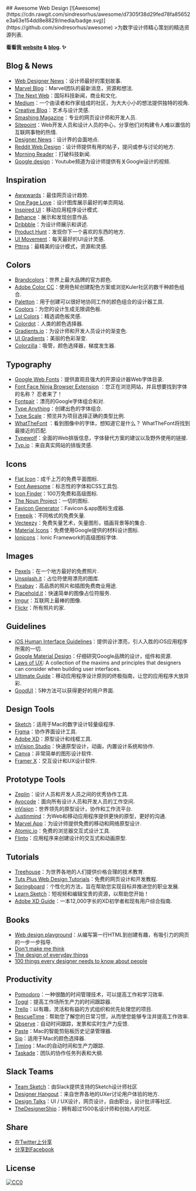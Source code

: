 <div class="github-widget" data-repo="nicolesaidy/awesome-web-design"></div>
<script async src="https://pagead2.googlesyndication.com/pagead/js/adsbygoogle.js"></script><ins class="adsbygoogle" style="display:block" data-ad-client="ca-pub-6890694312814945" data-ad-slot="5473692530" data-ad-format="auto"  data-full-width-responsive="true"></ins>
## Awesome Web Design [![Awesome](https://cdn.rawgit.com/sindresorhus/awesome/d7305f38d29fed78fa85652e3a63e154dd8e8829/media/badge.svg)](https://github.com/sindresorhus/awesome)
&gt;为数字设计师精心策划的精选资源列表.

**看看我 [website](http://nicolesaidy.com) & [blog](http://blog.nicolesaidy.com). ✨**



## Blog & News
* [Web Designer News](http://webdesignernews.com)：设计师最好的策划故事.
* [Marvel Blog](http://blog.marvelapp.com)：Marvel团队的最新消息，资源和想法.
* [The Next Web](http://thenextweb.com/section/creative/)：国际科技新闻，商业和文化.
* [Medium](https://medium.com/tag/web-design)：一个由读者和作家组成的社区，为大大小小的想法提供独特的视角.
* [Creative Bloq](http://www.creativebloq.com/)：艺术与设计灵感.
* [Smashing Magazine](http://smashingmagazine.com)：专业的网页设计师和开发人员.
* [Sitepoint](https://www.sitepoint.com/design-ux/)：Web开发人员和设计人员的中心，分享他们对构建令人难以置信的互联网事物的热情.
* [Designer News](https://www.designernews.co/)：设计界的会面地点.
* [Reddit Web Design](https://www.reddit.com/r/web_design/)：设计师提供有用的帖子，提问或参与讨论的地方.
* [Morning Reader](https://morningreader.com)：打破科技新闻.
* [Google design](https://www.youtube.com/channel/UClKO7be7O9cUGL94PHnAeOA)：Youtube频道为设计师提供有关Google设计的视频.

## Inspiration
* [Awwwards](http://awwwards.com)：最佳网页设计趋势.
* [One Page Love](http://onepagelove.com)：设计图库展示最好的单页网站.
* [Inspired UI](http://inspired-ui.com/)：移动应用程序设计模式.
* [Behance](http://behance.net)：展示和发现创意作品.
* [Dribbble](http://dribbble.com)：为设计师展示和讲述.
* [Product Hunt](http://producthunt.com)：发现你下一个喜欢的东西的地方.
* [UI Movement](https://uimovement.com)：每天最好的UI设计灵感.
* [Pttrns](http://pttrns.com/)：最精美的设计模式，资源和灵感.

## Colors
* [Brandcolors](https://brandcolors.net/)：世界上最大品牌的官方颜色.
* [Adobe Color CC](https://color.adobe.com/)：使用色轮创建配色方案或浏览Kuler社区的数千种颜色组合.
* [Paletton](http://paletton.com)：用于创建可以很好地协同工作的颜色组合的设计器工具.
* [Coolors](https://coolors.co/)：为您的设计生成无限调色板.
* [Lol Colors](http://www.lolcolors.com/)：精选调色板灵感.
* [Colordot](https://color.hailpixel.com/)：人类的颜色选择器.
* [Gradients.io](http://www.gradients.io/)：为设计师和开发人员设计的渐变色.
* [UI Gradients](http://uigradients.com/)：美丽的色彩渐变.
* [Colorzilla](http://colorzilla.com)：吸管，颜色选择器，梯度发生器.

## Typography
* [Google Web Fonts](http://fonts.google.com)：提供直观且强大的开源设计器Web字体目录.
* [Font Face Ninja Browser Extension](http://fontface.ninja/) ：您正在浏览网站，并且想要找到字体的名称？  忍者来了！
* [Fontpair](http://fontpair.co)：漂亮的Google字体组合和对.
* [Type Anything](https://typeanything.io/)：创建出色的字体组合.
* [Type Scale](http://type-scale.com/)：预览并为项目选择正确的类型比例.
* [WhatTheFont](https://www.myfonts.com/WhatTheFont/) ：看到图像中的字体，想知道它是什么？  WhatTheFont将找到最接近的匹配.
* [Typewolf](https://www.typewolf.com/)：全面的Web排版信息，字体替代方案的建议以及野外使用的链接.
* [Typ.io](http://typ.io/)：来自真实网站的排版灵感.

## Icons
* [Flat Icon](http://flaticon.com)：成千上万的免费平面图标.
* [Font Awesome](http://fontawesome.io)：标志性的字体和CSS工具包.
* [Icon Finder](http://iconfinder.com)：100万免费和高级图标.
* [The Noun Project](https://thenounproject.com/)：一切的图标.
* [Favicon Generator](http://www.favicon-generator.org/)：Favicon＆app图标生成器.
* [Freepik](http://freepik.com)：不同格式的免费矢量.
* [Vecteezy](http://vecteezy.com)：免费矢量艺术，矢量图形，插画背景等的集合.
* [Material Icons](https://material.io/icons/)：免费使用Google提供的材料设计图标.
* [Ionicons](http://ionicons.com/)：Ionic Framework的高级图标字体.

## Images
* [Pexels](https://pexels.com)：在一个地方最好的免费照片.
* [Unsplash.it](http://unsplash.it)：占位符使用漂亮的图库.
* [Pixabay](https://pixabay.com/)：高品质的照片和插图免费商业用途.
* [Placehold.it](http://placehold.it)：快速简单的图像占位符服务.
* [Imgur](http://imgur.com)：互联网上最棒的图像.
* [Flickr](https://www.flickr.com)：所有照片的家.

## Guidelines
* [iOS Human Interface Guidelines](https://developer.apple.com/ios/human-interface-guidelines/)：提供设计漂亮，引人入胜的iOS应用程序所需的一切.
* [Google Material Design](https://material.google.com/)：仔细研究Google品牌的设计，组件和资源.
* [Laws of UX](https://lawsofux.com/): A collection of the maxims and principles that designers can consider when building user interfaces.
* [Ultimate Guide](https://www.moveoapps.com/ultimate-guide-to-mobile-app-design-principles)：移动应用程序设计原则的终极指南，让您的应用程序大放异彩.
* [GoodUI](http://www.goodui.org/)：5种方法可以获得更好的用户界面.

## Design Tools
* [Sketch](http://sketchapp.com)：适用于Mac的数字设计轻量级程序.
* [Figma](http://figma.com)：协作界面设计工具.
* [Adobe XD](https://www.adobe.com/products/experience-design.html)：原型设计和线框工具.
* [inVision Studio](https://www.invisionapp.com/studio)：快速原型设计，动画，内置设计系统和协作.
* [Canva](http://canva.com)：非常简单的图形设计软件.
* [Framer X](https://framer.com/)：交互设计和UX设计软件.

## Prototype Tools
* [Zeplin](https://zeplin.io/)：设计人员和开发人员之间的优秀协作工具.
* [Avocode](https://avocode.com/)：面向所有设计人员和开发人员的工作空间.
* [inVision](https://www.invisionapp.com/)：世界领先的原型设计，协作和工作流平台.
* [Justinmind](http://justinmind.com)：为Web和移动应用程序提供更快的原型，更好的沟通.
* [Marvel App](https://marvelapp.com/)：为设计师提供免费的移动和网络原型设计.
* [Atomic.io](https://atomic.io/)：免费的浏览器交互式设计工具.
* [Flinto](https://www.flinto.com/)：应用程序来创建设计的交互式和动画原型.

## Tutorials
* [Treehouse](https://teamtreehouse.com/tracks/web-design)：为世界各地的人们提供价格合理的技术教育.
* [Tuts Plus Web Design Tutorials](http://webdesign.tutsplus.com/)：免费的网页设计和开发教程.
* [Springboard](https://www.springboard.com)：个性化的方法，旨在帮助您实现目标并推进您的职业发展.
* [Learn Sketch](https://www.sketchapp.com/learn/)：短视频和编辑宝贵的资源，以帮助您开始！
* [Adobe XD Guide](https://www.xdguru.com/adobe-xd-guide/)：一本12,000字长的XD初学者和现有用户综合指南. 

## Books
* [Web design playground](https://www.manning.com/books/web-design-playground/)：从编写第一行HTML到创建有趣，有吸引力的网页的一步一步指导.
* [Don't make me think](https://www.amazon.com/Dont-Make-Me-Think-Usability/dp/0321344758)
* [The design of everyday things](https://www.amazon.com/Design-Everyday-Things-Donald-Norman/dp/1452654123)
* [100 things every designer needs to know about people](https://www.amazon.com/Things-Designer-People-Voices-Matter/dp/0321767535/ref=sr_1_1?s=books&ie=UTF8&qid=1419267906&sr=1-1&keywords=100+Things+Every+Designer+Needs+to+Know?utm_source=CMblog&utm_medium=post&utm_campaign=blog_)

## Productivity
* [Pomodoro](http://tomato-timer.com)：一种很酷的时间管理技术，可以提高工作和学习效率.
* [Toggl](http://toggl.com)：提高工作场所生产力的时间跟踪器.
* [Trello](http://trello.com)：以有趣，灵活和有益的方式组织和优先处理您的项目.
* [RescueTime](https://www.rescuetime.com)：帮助您了解您的日常习惯，从而使您能够专注并提高工作效率.
* [Qbserve](https://qotoqot.com/qbserve/)：自动时间跟踪，发票和实时生产力反馈.
* [Paste](http://pasteapp.me/)：Mac的智能剪贴板历史记录管理器.
* [Sip](http://sipapp.io/)：适用于Mac的颜色选择器.
* [Timing](https://timingapp.com/)：Mac的自动时间和生产力跟踪.
* [Taskade](https://taskade.com/)：团队的协作任务列表和大纲.

## Slack Teams
* [Team Sketch](http://teamsketch.io)：由Slack提供支持的Sketch设计师社区
* [Designer Hangout](https://www.designerhangout.co)：来自世界各地的UXer讨论用户体验的地方.
* [Design Talks](https://docs.google.com/forms/d/e/1FAIpQLSeKT_LC8kKTzJ4JjmgVQVpfl24i1qBkjJ7TYyQcNHL7fBQkYQ/viewform?c=0&w=1)：UI / UX设计，网页设计，自由职业，设计批评等社区.
* [TheDesignerShip](http://thedesignership.com/)：拥有超过1500名设计师和创始人的社区.

## Share
* <a href="https://twitter.com/intent/tweet?text=https://github.com/nicolesaidy/awesome-web-design%20An%20Awesome%20Web%20Design%20Collection%20@nicolesaidy" target="_blank">在Twitter上分享</a>
* <a href="https://www.facebook.com/sharer/sharer.php?s=100&p[url]=https://github.com/nicolesaidy/awesome-web-design&p[images][0]=&p[title]=Awesome%20Web%20Design%20Collection&p[summary]=" target="_blank">分享到Facebook</a>

## License
[![CC0](http://mirrors.creativecommons.org/presskit/buttons/88x31/svg/cc-zero.svg)](https://creativecommons.org/publicdomain/zero/1.0/)
